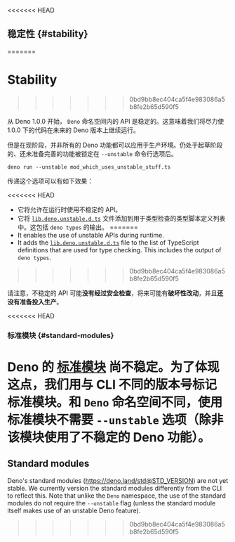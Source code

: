 <<<<<<< HEAD
## 稳定性 {#stability}
=======
# Stability
>>>>>>> 0bd9bb8ec404ca5f4e983086a5b8fe2b65d590f5

从 Deno 1.0.0 开始， `Deno` 命名空间内的 API 是稳定的。这意味着我们将尽力使 1.0.0 下的代码在未来的 Deno 版本上继续运行。

但是在现阶段，并非所有的 Deno 功能都可以应用于生产环境。仍处于起草阶段的、还未准备完善的功能被锁定在 `--unstable` 命令行选项后。

```shell
deno run --unstable mod_which_uses_unstable_stuff.ts
```

传递这个选项可以有如下效果：

<<<<<<< HEAD
- 它将允许在运行时使用不稳定的 API。
- 它将
  [`lib.deno.unstable.d.ts`](https://doc.deno.land/https://raw.githubusercontent.com/denoland/deno/main/cli/dts/lib.deno.unstable.d.ts)
  文件添加到用于类型检查的类型脚本定义列表中。这包括 `deno types` 的输出。
=======
- It enables the use of unstable APIs during runtime.
- It adds the
  [`lib.deno.unstable.d.ts`](https://doc.deno.land/https://raw.githubusercontent.com/denoland/deno/main/cli/tsc/dts/lib.deno.unstable.d.ts)
  file to the list of TypeScript definitions that are used for type checking.
  This includes the output of `deno types`.
>>>>>>> 0bd9bb8ec404ca5f4e983086a5b8fe2b65d590f5

请注意，不稳定的 API 可能**没有经过安全检查**，将来可能有**破坏性改动**，并且**还没有准备投入生产**。

<<<<<<< HEAD
### 标准模块 {#standard-modules}

Deno 的 [标准模块](https://deno.land/std/) 尚不稳定。为了体现这点，我们用与 CLI 不同的版本号标记标准模块。和 `Deno`
命名空间不同，使用标准模块不需要 `--unstable` 选项（除非该模块使用了不稳定的 Deno 功能）。
=======
## Standard modules

Deno's standard modules (https://deno.land/std@STD_VERSION) are not yet stable.
We currently version the standard modules differently from the CLI to reflect
this. Note that unlike the `Deno` namespace, the use of the standard modules do
not require the `--unstable` flag (unless the standard module itself makes use
of an unstable Deno feature).
>>>>>>> 0bd9bb8ec404ca5f4e983086a5b8fe2b65d590f5
